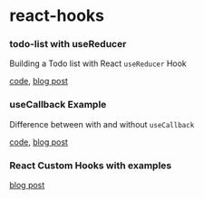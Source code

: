 # react-hooks

### **todo-list with useReducer**

Building a Todo list with React `useReducer` Hook

[code](./src/Todo.js),
[blog post](https://jwdevv.tistory.com/25)

### **useCallback Example**
Difference between with and without `useCallback`

[code](./src/UseCallback.js),
[blog post](https://jwdevv.tistory.com/26)

### **React Custom Hooks with examples**
[blog post](https://jwdevv.tistory.com/27)